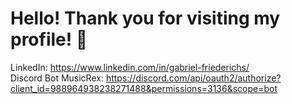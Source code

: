 # Hello! Thank you for visiting my profile! 💚
LinkedIn: https://www.linkedin.com/in/gabriel-friederichs/ \
Discord Bot MusicRex: https://discord.com/api/oauth2/authorize?client_id=988964938238271488&permissions=3136&scope=bot
